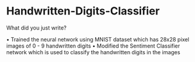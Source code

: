 # Handwritten-Digits-Classifier
What did you just write?

• Trained the neural network using MNIST dataset which has 28x28 pixel images of 0 - 9 handwritten digits
• Modified the Sentiment Classifier network which is used to classify the handwritten digits in the images
